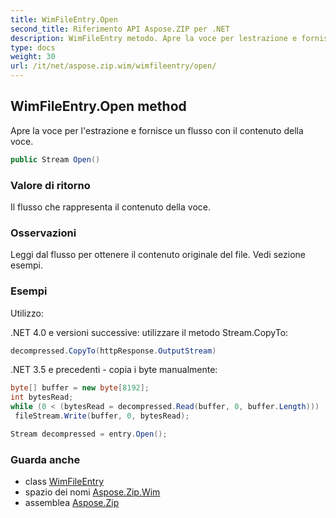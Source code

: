 ```yaml
---
title: WimFileEntry.Open
second_title: Riferimento API Aspose.ZIP per .NET
description: WimFileEntry metodo. Apre la voce per lestrazione e fornisce un flusso con il contenuto della voce.
type: docs
weight: 30
url: /it/net/aspose.zip.wim/wimfileentry/open/
---
```

## WimFileEntry.Open method

Apre la voce per l'estrazione e fornisce un flusso con il contenuto della voce.

```csharp
public Stream Open()
```

### Valore di ritorno

Il flusso che rappresenta il contenuto della voce.

### Osservazioni

Leggi dal flusso per ottenere il contenuto originale del file. Vedi sezione esempi.

### Esempi

Utilizzo:

.NET 4.0 e versioni successive: utilizzare il metodo Stream.CopyTo:

```csharp
decompressed.CopyTo(httpResponse.OutputStream)
```

.NET 3.5 e precedenti - copia i byte manualmente:

```csharp
byte[] buffer = new byte[8192];
int bytesRead;
while (0 < (bytesRead = decompressed.Read(buffer, 0, buffer.Length)))
 fileStream.Write(buffer, 0, bytesRead);
```

```csharp
Stream decompressed = entry.Open();
```

### Guarda anche

* class [WimFileEntry](../)
* spazio dei nomi [Aspose.Zip.Wim](../../wimfileentry/)
* assemblea [Aspose.Zip](../../../)


